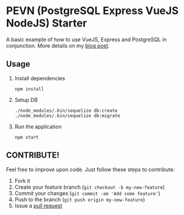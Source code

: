 PEVN (PostgreSQL Express VueJS NodeJS) Starter
=========================================

A basic example of how to use VueJS, Express and PostgreSQL in conjunction. More details on my [blog post](https://jes.al/2018/02/getting-started-with-express-vuejs-postgresql/).

## Usage

1. Install dependencies

   `npm install`

2. Setup DB

   ```
   ./node_modules/.bin/sequelize db:create
   ./node_modules/.bin/sequelize db:migrate
   ```

2. Run the application

   `npm start`

## CONTRIBUTE!

Feel free to improve upon code. Just follow these steps to contribute:

1. Fork it
2. Create your feature branch (``git checkout -b my-new-feature``)
3. Commit your changes (``git commit -am 'Add some feature'``)
4. Push to the branch (``git push origin my-new-feature``)
5. Issue a [pull request](https://help.github.com/articles/using-pull-requests)